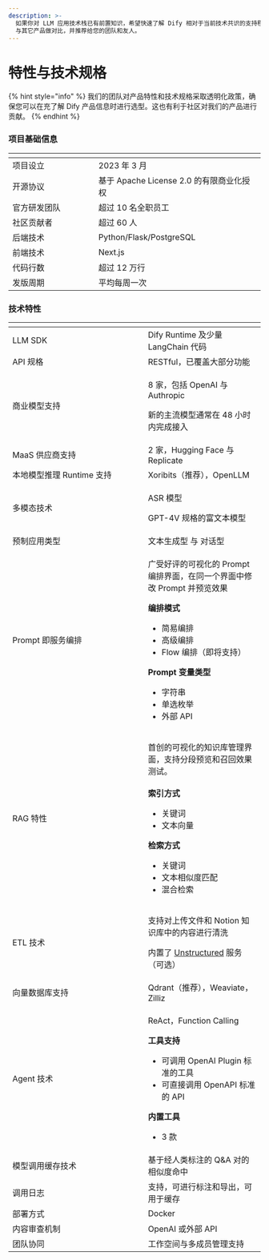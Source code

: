 ```yaml
---
description: >-
  如果你对 LLM 应用技术栈已有前置知识，希望快速了解 Dify 相对于当前技术共识的支持程度和产品特性，这份文档是为你准备的。便于你将 Dify
  与其它产品做对比，并推荐给您的团队和友人。
---
```


# 特性与技术规格

{% hint style="info" %}
我们的团队对产品特性和技术规格采取透明化政策，确保您可以在充了解 Dify 产品信息时进行选型。这也有利于社区对我们的产品进行贡献。
{% endhint %}

### 项目基础信息

<table data-header-hidden data-full-width="false"><thead><tr><th width="156"></th><th></th></tr></thead><tbody><tr><td>项目设立</td><td>2023 年 3 月</td></tr><tr><td>开源协议</td><td>基于 Apache License 2.0 的有限商业化授权</td></tr><tr><td>官方研发团队</td><td>超过 10 名全职员工</td></tr><tr><td>社区贡献者</td><td>超过 60 人</td></tr><tr><td>后端技术</td><td>Python/Flask/PostgreSQL</td></tr><tr><td>前端技术</td><td>Next.js</td></tr><tr><td>代码行数</td><td>超过 12 万行</td></tr><tr><td>发版周期</td><td>平均每周一次</td></tr></tbody></table>

### 技术特性

<table data-header-hidden><thead><tr><th width="255"></th><th></th></tr></thead><tbody><tr><td>LLM SDK</td><td>Dify Runtime 及少量 LangChain 代码</td></tr><tr><td>API 规格</td><td>RESTful，已覆盖大部分功能</td></tr><tr><td>商业模型支持</td><td><p>8 家，包括 OpenAI 与 Authropic</p><p>新的主流模型通常在 48 小时内完成接入</p></td></tr><tr><td>MaaS 供应商支持</td><td>2 家，Hugging Face 与 Replicate</td></tr><tr><td>本地模型推理 Runtime 支持</td><td>Xoribits（推荐），OpenLLM</td></tr><tr><td>多模态技术</td><td><p>ASR 模型</p><p>GPT-4V 规格的富文本模型</p></td></tr><tr><td>预制应用类型</td><td>文本生成型 与 对话型</td></tr><tr><td>Prompt 即服务编排</td><td><p>广受好评的可视化的 Prompt 编排界面，在同一个界面中修改 Prompt 并预览效果<br></p><p><strong>编排模式</strong></p><ul><li>简易编排</li><li>高级编排</li><li>Flow 编排（即将支持）</li></ul><p><strong>Prompt 变量类型</strong></p><ul><li>字符串</li><li>单选枚举</li><li>外部 API</li></ul></td></tr><tr><td>RAG 特性</td><td><p>首创的可视化的知识库管理界面，支持分段预览和召回效果测试。<br><br><strong>索引方式</strong></p><ul><li>关键词</li><li>文本向量</li></ul><p><strong>检索方式</strong></p><ul><li>关键词</li><li>文本相似度匹配</li><li>混合检索</li></ul></td></tr><tr><td>ETL 技术</td><td><p>支持对上传文件和 Notion 知识库中的内容进行清洗</p><p>内置了 <a href="https://unstructured.io">Unstructured</a> 服务（可选）</p></td></tr><tr><td>向量数据库支持</td><td>Qdrant（推荐），Weaviate，Zilliz</td></tr><tr><td>Agent 技术</td><td><p>ReAct，Function Calling<br></p><p><strong>工具支持</strong></p><ul><li>可调用 OpenAI Plugin 标准的工具</li><li>可直接调用 OpenAPI 标准的 API</li></ul><p><strong>内置工具</strong></p><ul><li>3 款</li></ul></td></tr><tr><td>模型调用缓存技术</td><td>基于经人类标注的 Q&#x26;A 对的相似度命中</td></tr><tr><td>调用日志</td><td>支持，可进行标注和导出，可用于缓存</td></tr><tr><td>部署方式</td><td>Docker</td></tr><tr><td>内容审查机制</td><td>OpenAI 或外部 API</td></tr><tr><td>团队协同</td><td>工作空间与多成员管理支持</td></tr></tbody></table>

